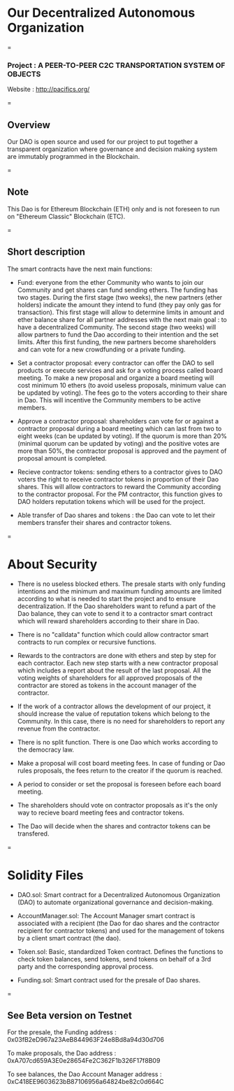 # Our Decentralized Autonomous Organization

=

### Project : A PEER-TO-PEER C2C TRANSPORTATION SYSTEM OF OBJECTS

Website : http://pacifics.org/

=

## Overview
Our DAO is open source and used for our project to put together a transparent organization where governance and decision making system are immutably programmed in the Blockchain. 

=

## Note
This Dao is for Ethereum Blockchain (ETH) only and is not foreseen to run on "Ethereum Classic" Blockchain (ETC).

=

## Short description
The smart contracts have the next main functions: 

 - Fund: everyone from the ether Community who wants to join our Community and get shares can fund sending ethers. The funding has two stages. During the first stage (two weeks), the new partners (ether holders) indicate the amount they intend to fund (they pay only gas for transaction). This first stage will allow to determine limits in amount and ether balance share for all partner addresses with the next main goal : to have a decentralized Community. The second stage (two weeks) will allow partners to fund the Dao according to their intention and the set limits. After this first funding, the new partners become shareholders and can vote for a new crowdfunding or a private funding. 

 - Set a contractor proposal: every contractor can offer the DAO to sell products or execute services and ask for a voting process called board meeting. To make a new proposal and organize a board meeting will cost minimum 10 ethers (to avoid useless proposals, minimum value can be updated by voting). The fees go to the voters according to their share in Dao. This will incentive the Community members to be active members. 
 
 - Approve a contractor proposal: shareholders can vote for or against a contractor proposal during a board meeting which can last from two to eight weeks (can be updated by voting). If the quorum is more than 20% (minimal quorum can be updated by voting) and the positive votes are more than 50%, the contractor proposal is approved and the payment of proposal amount is completed. 

 - Recieve contractor tokens: sending ethers to a contractor gives to DAO voters the right to receive contractor tokens in proportion of their Dao shares. This will allow contractors to reward the Community according to the contractor proposal. For the PM contractor, this function gives to DAO holders reputation tokens which will be used for the project. 

- Able transfer of Dao shares and tokens : the Dao can vote to let their members transfer their shares and contractor tokens.

=

# About Security

- There is no useless blocked ethers. The presale starts with only funding intentions and the minimum and maximum funding amounts are limited according to what is needed to start the project and to ensure decentralization. If the Dao shareholders want to refund a part of the Dao balance, they can vote to send it to a contractor smart contract which will reward shareholders according to their share in Dao.

- There is no "calldata" function which could allow contractor smart contracts to run complex or recursive functions.
 
- Rewards to the contractors are done with ethers and step by step for each contractor. Each new step starts with a new contractor proposal which includes a report about the result of the last proposal. All the voting weights of shareholders for all approved proposals of the contractor are stored as tokens in the account manager of the contractor.

- If the work of a contractor allows the development of our project, it should increase the value of reputation tokens which belong to the Community. In this case, there is no need for shareholders to report any revenue from the contractor.

- There is no split function. There is one Dao which works according to the democracy law.

- Make a proposal will cost board meeting fees. In case of funding or Dao rules proposals, the fees return to the creator if the quorum is reached.

- A period to consider or set the proposal is foreseen before each board meeting. 

- The shareholders should vote on contractor proposals as it's the only way to recieve board meeting fees and contractor tokens.

- The Dao will decide when the shares and contractor tokens can be transfered.

=

# Solidity Files

- DAO.sol:
Smart contract for a Decentralized Autonomous Organization (DAO) to automate organizational governance and decision-making.

- AccountManager.sol:
The Account Manager smart contract is associated with a recipient (the Dao for dao shares and the contractor recipient for contractor tokens) and used for the management of tokens by a client smart contract (the dao).

- Token.sol:
Basic, standardized Token contract. Defines the functions to check token balances, send tokens, send tokens on behalf of a 3rd party and the corresponding approval process.

- Funding.sol:
Smart contract used for the presale of Dao shares. 

=

## See Beta version on Testnet

For the presale, the Funding address : 0x03fB2eD967a23AeB844963F24e8Bd8a94d30d706

To make proposals, the Dao address : 0xA707cd659A3E0e28654Fe2C362F1b326F17f8B09

To see balances, the Dao Account Manager address : 0xC418EE9603623bB87106956a64824be82c0d664C
